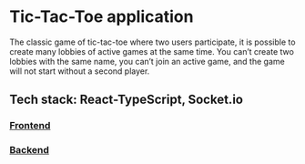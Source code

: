 # Tic-Tac-Toe application

The classic game of tic-tac-toe where two users participate, it is possible to create many lobbies of active games at the same time. You can’t create two lobbies with the same name, you can’t join an active game, and the game will not start without a second player.

## Tech stack: React-TypeScript, Socket.io

### [Frontend](https://github.com/loqumi/tic-tac-toe-frontend)
### [Backend](https://github.com/loqumi/tic-tac-toe-backend)
